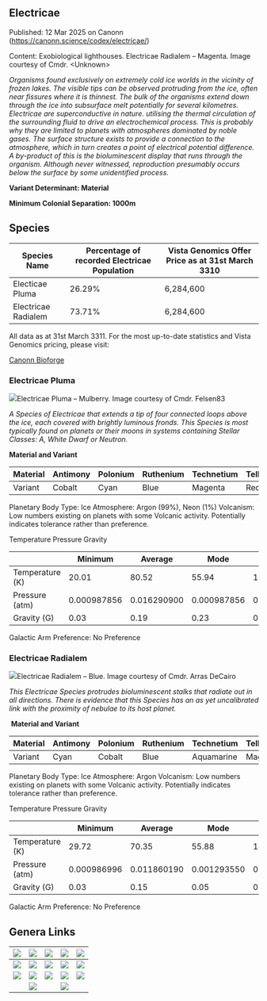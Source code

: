 ## Electricae

Published: 12 Mar 2025 on Canonn (https://canonn.science/codex/electricae/)

Content: Exobiological lighthouses. Electricae Radialem – Magenta. Image courtesy of Cmdr. &lt;Unknown&gt;

*Organisms found exclusively on extremely cold ice worlds in the vicinity of frozen lakes. The visible tips can be observed protruding from the ice, often near fissures where it is thinnest. The bulk of the organisms extend down through the ice into subsurface melt potentially for several kilometres. Electricae are superconductive in nature. utilising the thermal circulation of the surrounding fluid to drive an electrochemical process. This is probably why they are limited to planets with atmospheres dominated by noble gases. The surface structure exists to provide a connection to the atmosphere, which in turn creates a point of electrical potential difference. A by-product of this is the bioluminescent display that runs through the organism. Although never witnessed, reproduction presumably occurs below the surface by some unidentified process.*

**Variant Determinant: Material**

**Minimum Colonial Separation: 1000m**

## Species

| Species Name | Percentage of recorded Electricae Population | Vista Genomics Offer Price as at 31st March 3310 |
| --- | --- | --- |
| Electicae Pluma | 26.29% | 6,284,600 |
| Electricae Radialem | 73.71% | 6,284,600 |

All data as at 31st March 3311.
For the most up-to-date statistics and Vista Genomics pricing, please visit: 

[Canonn Bioforge](https://canonn-science.github.io/bioforge)

### Electricae Pluma

![](https://canonn.science/wp-content/uploads/2023/12/Trello_Electricae_Pluma_Vegnio_ZP-G_d10-75_Felsen83-1024x576.jpg)Electricae Pluma – Mulberry. Image courtesy of Cmdr. Felsen83

*A Species of Electricae that extends a tip of four connected loops above the ice, each covered with brightly luminous fronds. This Species is most typically found on planets or their moons in systems containing Stellar Classes: A, White Dwarf or Neutron.*

**Material and Variant**

| Material | Antimony | Polonium | Ruthenium | Technetium | Tellurium | Yttrium |
| --- | --- | --- | --- | --- | --- | --- |
| Variant | Cobalt | Cyan | Blue | Magenta | Red | Mulberry |

Planetary Body Type: Ice
Atmosphere: Argon (99%), Neon (1%)
Volcanism: Low numbers existing on planets with some Volcanic activity. Potentially indicates tolerance rather than preference.

Temperature Pressure Gravity

|  | Minimum | Average | Mode | Maximum |
| --- | --- | --- | --- | --- |
| Temperature (K) | 20.01 | 80.52 | 55.94 | 149.67 |
| Pressure (atm) | 0.000987856 | 0.016290900 | 0.000987856 | 0.098635463 |
| Gravity (G) | 0.03 | 0.19 | 0.23 | 0.28 |

Galactic Arm Preference: No Preference

### Electricae Radialem

![](https://canonn.science/wp-content/uploads/2023/12/Trello_Electricae_Radialem_Blue_Eol_Prou_ML-T_b18-0_Arras_DeCAiro-1024x576.jpg)Electricae Radialem – Blue. Image courtesy of Cmdr. Arras DeCairo

*This Electricae Species protrudes bioluminescent stalks that radiate out in all directions. There is evidence that this Species has an as yet uncalibrated link with the proximity of nebulae to its host planet.*

 **Material and Variant**

| Material | Antimony | Polonium | Ruthenium | Technetium | Tellurium | Yttrium |
| --- | --- | --- | --- | --- | --- | --- |
| Variant | Cyan | Cobalt | Blue | Aquamarine | Magenta | Green |

Planetary Body Type: Ice
Atmosphere: Argon
Volcanism: Low numbers existing on planets with some Volcanic activity. Potentially indicates tolerance rather than preference.

Temperature Pressure Gravity

|  | Minimum | Average | Mode | Maximum |
| --- | --- | --- | --- | --- |
| Temperature (K) | 29.72 | 70.35 | 55.88 | 148.54 |
| Pressure (atm) | 0.000986996 | 0.011860190 | 0.001293550 | 0.098069158 |
| Gravity (G) | 0.03 | 0.15 | 0.05 | 0.27 |

Galactic Arm Preference: No Preference

## Genera Links

| [![](https://canonn.science/wp-content/uploads/2023/12/Link-Aleoida.png)](http://canonn.science/codex/aleoida "Aleoida") | [![](https://canonn.science/wp-content/uploads/2023/12/Link-Bacteria.png)](http://canonn.science/codex/bacteria "Bacteria") | [![](https://canonn.science/wp-content/uploads/2023/12/Link-Cactoida.png)](http://canonn.science/codex/cactoida "Cactoida") | [![](https://canonn.science/wp-content/uploads/2023/12/Link-Clypeus.png)](http://canonn.science/codex/clypeus "Clypeus") | [![](https://canonn.science/wp-content/uploads/2023/12/Link-Concha.png)](http://canonn.science/codex/concha "Concha") |
| --- | --- | --- | --- | --- |
| [![](https://canonn.science/wp-content/uploads/2025/05/Link-Electricae.png)](http://canonn.science/codex/electricae "Electricae") | [![](https://canonn.science/wp-content/uploads/2023/12/Link-Fonticulua.png)](http://canonn.science/codex/fonticulua "Fonticulua") | [![](https://canonn.science/wp-content/uploads/2023/12/Link-Frutexa.png)](http://canonn.science/codex/frutexa "Frutexa") | [![](https://canonn.science/wp-content/uploads/2023/12/Link-Fumerola.png)](http://canonn.science/codex/fumerola "Fumerola") | [![](https://canonn.science/wp-content/uploads/2023/12/Link-Fungoida.png)](http://canonn.science/codex/fungoida "Fungoida") |
| [![](https://canonn.science/wp-content/uploads/2023/12/Link-Osseus.png)](http://canonn.science/codex/osseus "Osseus") | [![](https://canonn.science/wp-content/uploads/2023/12/Link-Recepta.png)](http://canonn.science/codex/recepta "Recepta") | [![](https://canonn.science/wp-content/uploads/2023/12/Link-Stratum.png)](http://canonn.science/codex/stratum "Stratum") | [![](https://canonn.science/wp-content/uploads/2023/12/Link-Tubus.png)](https://canonn.science/codex/tubus "Tubus") | [![](https://canonn.science/wp-content/uploads/2023/12/Link-Tussock.png)](http://canonn.science/codex/tussock "Tussock") |
|  | [![](https://canonn.science/wp-content/uploads/2023/12/Link-Appendicies.png)](http://canonn.science/codex/appendices "Appendices") |  | [![](https://canonn.science/wp-content/uploads/2023/12/Link-Odyssey-Family.png)](http://canonn.science/codex/odyssey "Odyssey Family") |  |